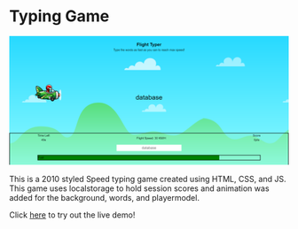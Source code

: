 # Typing Game

![plot](/assets/GameScreenshot.png)

This is a 2010 styled Speed typing game created using HTML, CSS, and JS. 
This game uses localstorage to hold session scores and animation was added for the background, words, and playermodel.

Click [here](https://brendantyler.github.io/Typing-game/) to try out the live demo!

